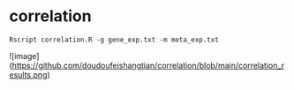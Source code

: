 # correlation

`Rscript correlation.R -g gene_exp.txt -m meta_exp.txt`  

  
![image] (https://github.com/doudoufeishangtian/correlation/blob/main/correlation_results.png)  
